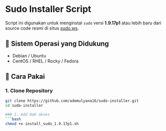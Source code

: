 # Sudo Installer Script

Script ini digunakan untuk menginstal `sudo` versi **1.9.17p1** atau lebih baru dari source code resmi di situs [sudo.ws](https://www.sudo.ws).

## 🔧 Sistem Operasi yang Didukung
- Debian / Ubuntu
- CentOS / RHEL / Rocky / Fedora

## 🚀 Cara Pakai

### 1. Clone Repository
```bash
git clone https://github.com/ademulyana16/sudo-installer.git
cd sudo-installer

### 1. Add Hak akses
```bash
chmod +x install_sudo_1.9.17p1.sh
